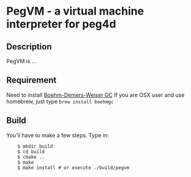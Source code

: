 PegVM - a virtual machine interpreter for peg4d
====
## Description
PegVM is ...

## Requirement
Need to install [Boehm-Demers-Weiser GC](http://www.hboehm.info/gc/)
If you are OSX user and use homebrew, just type `brew install boehmgc`

## Build
You'll have to make a few steps. Type in:
```
	$ mkdir build
	$ cd build
	$ cmake ..
	$ make
	$ make install # or execute ./build/pegvm
```
